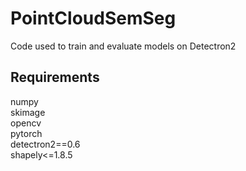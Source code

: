 # PointCloudSemSeg

Code used to train and evaluate models on Detectron2

## Requirements
numpy  
skimage  
opencv  
pytorch  
detectron2==0.6  
shapely<=1.8.5